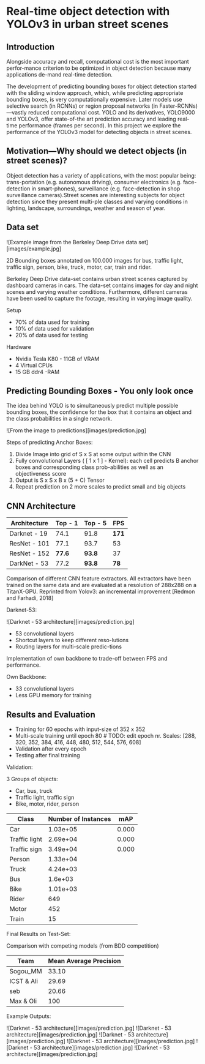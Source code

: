# Real-time object detection with YOLOv3 in urban street scenes

## Introduction

Alongside accuracy and recall, computational cost is the most important perfor-mance criterion to be optimized in object detection because many applications de-mand real-time detection.

The development of predicting bounding boxes for object detection started with the sliding window approach, which, while predicting appropriate bounding boxes, is very computationally expensive. Later models use selective search (in RCNNs) or region proposal networks (in Faster-RCNNs) —vastly reduced computational cost. YOLO and its derivatives, YOLO9000 and YOLOv3, offer state-of-the art prediction accuracy and leading real-time performance (frames per second). In this project we explore the performance of the YOLOv3 model for detecting objects in street scenes.

## Motivation—Why should we detect objects (in street scenes)?

Object detection has a variety of applications, with the most popular being: trans-portation (e.g. autonomous driving), consumer electronics (e.g. face-detection in smart-phones), surveillance (e.g. face-detection in shop surveillance cameras).Street scenes are interesting subjects for object detection since they present multi-ple classes and varying conditions in lighting, landscape, surroundings, weather and season of year.

## Data set

![Example image from the Berkeley Deep Drive data set][images/example.jpg]

2D Bounding boxes annotated on 100.000 images for bus, traffic light, traffic sign, person, bike, truck, motor, car, train and rider.

Berkeley Deep Drive data-set contains urban street scenes captured by dashboard cameras in cars. The data-set contains images for day and night scenes and varying weather conditions. Furthermore, different cameras have been used to capture the footage, resulting in varying image quality.

Setup
- 70% of data used for training
- 10% of data used for validation
- 20% of data used for testing

Hardware
- Nvidia Tesla K80 - 11GB of VRAM
- 4 Virtual CPUs
- 15 GB ddr4 -RAM

## Predicting Bounding Boxes - You only look once

The idea behind YOLO is to simultaneously predict multiple possible bounding boxes, the confidence for the box that it contains an object and the class probabilities in a single network.

![From the image to predictions][images/prediction.jpg]


Steps of predicting Anchor Boxes:
1. Divide Image into grid of S x S at some output within the CNN
2. Fully convolutional Layers ( [ 1 x 1 ] - Kernel): each cell predicts B anchor boxes and corresponding class prob-abilities as well as an objectiveness score
3. Output is S x S x B x (5 + C) Tensor
4. Repeat prediction on 2 more scales to predict small and big objects

## CNN Architecture

| Architecture 	| Top - 1 	| Top - 5 	| FPS 	|
|--------------	|---------	|---------	|-----	|
| Darknet - 19 	| 74.1    	| 91.8    	| **171** 	|
| ResNet - 101 	| 77.1    	| 93.7    	| 53  	|
| ResNet - 152 	| **77.6**    	| **93.8**    	| 37  	|
| DarkNet - 53 	| 77.2    	| **93.8**    	| **78**  	|

Comparison of different CNN feature extractors. All extractors have been trained on the same data and are evaluated at a resolution of 288x288 on a TitanX-GPU. Reprinted from Yolov3: an incremental improvement [Redmon and Farhadi, 2018]

Darknet-53:

![Darknet - 53 architecture][images/prediction.jpg]

- 53 convolutional layers
- Shortcut layers to keep different reso-lutions
- Routing layers for multi-scale predic-tions

Implementation of own backbone to trade-off between FPS and performance.

Own Backbone:

- 33 convolutional layers
- Less GPU memory for training

## Results and Evaluation

- Training for 60 epochs with input-size of 352 x 352
- Multi-scale training until epoch 80 # TODO: edit epoch nr. Scales: [288, 320, 352, 384, 416, 448, 480, 512, 544, 576, 608]
- Validation after every epoch
- Testing after final training

Validation:

3 Groups of objects:
- Car, bus, truck
- Traffic light, traffic sign
- Bike, motor, rider, person

| Class         	| Number of Instances 	| mAP   	|
|---------------	|---------------------	|-------	|
| Car           	| 1.03e+05            	| 0.000 	|
| Traffic light 	| 2.69e+04            	| 0.000 	|
| Traffic sign  	| 3.49e+04            	| 0.000 	|
| Person        	| 1.33e+04            	|       	|
| Truck         	| 4.24e+03            	|       	|
| Bus           	| 1.6e+03             	|       	|
| Bike          	| 1.01e+03            	|       	|
| Rider         	| 649                 	|       	|
| Motor         	| 452                 	|       	|
| Train         	| 15                  	|       	|

Final Results on Test-Set:

Comparison with competing models (from BDD competition)

| Team       	| Mean Average Precision 	|
|------------	|------------------------	|
| Sogou_MM   	| 33.10                  	|
| ICST & Ali 	| 29.69                  	|
| seb        	| 20.66                  	|
| Max & Oli  	| 100                    	|

Example Outputs:

![Darknet - 53 architecture][images/prediction.jpg]
![Darknet - 53 architecture][images/prediction.jpg]
![Darknet - 53 architecture][images/prediction.jpg]
![Darknet - 53 architecture][images/prediction.jpg]
![Darknet - 53 architecture][images/prediction.jpg]
![Darknet - 53 architecture][images/prediction.jpg]

